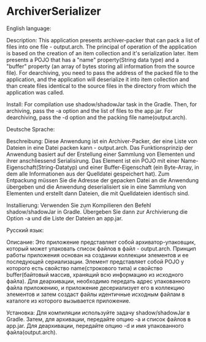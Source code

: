 # ArchiverSerializer

English language:

Description:
This application presents archiver-packer that can pack a list of files 
into one file - output.arch. The principal of operation of the application is 
based on the creation of an item collection and it's serialization later. Item 
presents a POJO that has a "name" property(String data type) and a "buffer" property
(an array of bytes storing all information from the source file). For dearchiving, you
need to pass the address of the packed file to the application, and the application 
will deserialize it into item collection and than create files identical to the source
files in the directory from which the application was called.

Install:
For compilation use shadow/shadowJar task in the Gradle.
Then, for archiving, pass the -a option and the list of files to the app.jar.
For dearchiving, pass the -d option and the packing file name(output.arch).

Deutsche Sprache:

Beschreibung:
Diese Anwendung ist ein Archiver-Packer, der eine Liste von Dateien in eine Datei 
packen kann - output.arch. Das Funktionsprinzip der Anwendung basiert auf der Erstellung
einer Sammlung von Elementen und ihrer anschliessend Serialisirung. Das Element ist 
ein POJO mit einer Name-Eigenschaft(String-Datatyp) und einer Buffer-Eigenschaft
(ein Byte-Array, in dem alle Informationen aus der Quelldatei gespeichert hat).
Zum Entpackung müssen Sie die Adresse der gepacken Datei an die Anwendung übergeben 
und die Anwendung deserialisiert sie in eine Sammlung von Elementen und erstellt dann
Dateien, die mit Quelldateien identisch sind.

Installierung:
Verwenden Sie zum Kompilieren den Befehl shadow/shadowJar in Gradle. Übergeben Sie dann 
zur Archivierung die Option -a und die Liste der Dateien an app.jar.

Русский язык:

Описание:
Это приложение представляет собой архиватор-упаковщик, который может упаковать список файлов
в файл - output.arch. Принцип работы приложения основан на создании коллекции элементов и ее 
последующей сериализации. Элемент представляет собой POJO у которого есть свойство name(строкового
типа) и свойство buffer(байтовый массив, хранящий всю информацию из исходного файла). Для 
деархивации, необходимо передать адрес упакованного файла приложению, и приложение десериализует 
его в коллекцию элементов и затем создаст файлы идентичные исходным файлам в каталоге из которого
вызывается приложение.

Установка:
Для компиляции используйте задачу shadow/shadowJar в Gradle.
Затем, для архивации, передайте опцию -a и список файлов в app.jar.
Для деархивации, передайте опцию -d и имя упакованного файла(output.arch). 

